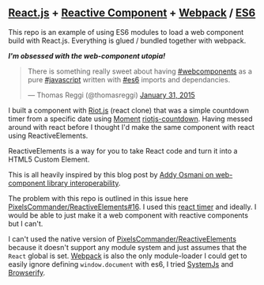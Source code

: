 ## [React.js](https://github.com/facebook/react) + [Reactive Component](https://github.com/PixelsCommander/ReactiveElements/) + [Webpack](http://webpack.github.io/docs/) / [ES6](https://6to5.org/)

This repo is an example of using ES6 modules to load a web component build with React.js. Everything is glued / bundled together with webpack.

**_I'm obsessed with the web-component utopia!_**

<blockquote class="twitter-tweet" lang="en"><p>There is something really sweet about having <a href="https://twitter.com/hashtag/webcomponents?src=hash">#webcomponents</a> as a pure <a href="https://twitter.com/hashtag/javascript?src=hash">#javascript</a> written with <a href="https://twitter.com/hashtag/es6?src=hash">#es6</a> imports and dependancies.</p>&mdash; Thomas Reggi (@thomasreggi) <a href="https://twitter.com/thomasreggi/status/561434558227562496">January 31, 2015</a></blockquote>
<script async src="//platform.twitter.com/widgets.js" charset="utf-8"></script>

I built a component with [Riot.js](https://muut.com/riotjs/) (react clone) that was a simple countdown timer from a specific date using [Moment](http://momentjs.com/) [riotjs-countdown](https://github.com/reggi/riotjs-countdown). Having messed around with react before I thought I'd make the same component with react using ReactiveElements.

ReactiveElements is a way for you to take React code and turn it into a HTML5 Custom Element. 

This is all heavily inspired by this blog post by [Addy Osmani on web-component library interoperability](http://addyosmani.com/blog/component-interop-with-react-and-custom-elements/).

The problem with this repo is outlined in this issue here [PixelsCommander/ReactiveElements#16](https://github.com/PixelsCommander/ReactiveElements/issues/16). I used this [react timer](https://github.com/uken/react-countdown-timer) and ideally. I would be able to just make it a web component with reactive components but I can't. 

I can't used the native version of [PixelsCommander/ReactiveElements](https://github.com/PixelsCommander/ReactiveElements/issues) because it doesn't support any module system and just assumes that the `React` global is set. [Webpack](http://webpack.github.io/) is also the only module-loader I could get to easily ignore defining `window.document` with es6, I tried [SystemJs](https://github.com/systemjs/systemjs) and [Browserify](http://browserify.org/). 
